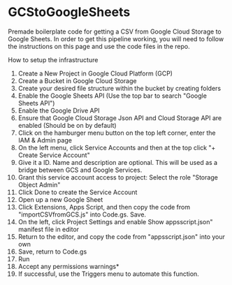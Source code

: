 # GCStoGoogleSheets
Premade boilerplate code for getting a CSV from Google Cloud Storage to Google Sheets. In order to get this pipeline working, you will need to follow the instructions on this page and use the code files in the repo.


How to setup the infrastructure
1. Create a New Project in Google Cloud Platform (GCP)
2. Create a Bucket in Google Cloud Storage
3. Create your desired file structure within the bucket by creating folders
4. Enable the Google Sheets API (Use the top bar to search "Google Sheets API")
5. Enable the Google Drive API
6. Ensure that Google Cloud Storage Json API and Cloud Storage API are enabled (Should be on by default)
7. Click on the hamburger menu button on the top left corner, enter the IAM & Admin page
8. On the left menu, click Service Accounts and then at the top click "+ Create Service Account"
9. Give it a ID. Name and description are optional. This will be used as a bridge between GCS and Google Services.
10. Grant this service account access to project: Select the role "Storage Object Admin"
11. Click Done to create the Service Account
12. Open up a new Google Sheet
13. Click Extensions, Apps Script, and then copy the code from "importCSVfromGCS.js" into Code.gs. Save.
14. On the left, click Project Settings and enable Show appsscript.json" manifest file in editor
15. Return to the editor, and copy the code from "appsscript.json" into your own
16. Save, return to Code.gs
17. Run
18. Accept any permissions warnings*
19. If successful, use the Triggers menu to automate this function. 
